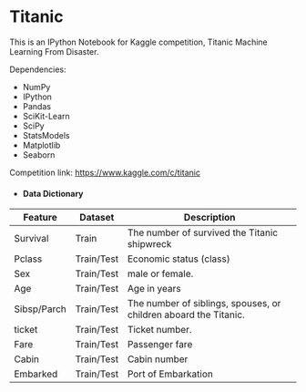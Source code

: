 # Titanic


This is  an IPython Notebook for Kaggle competition, Titanic Machine Learning From Disaster.


Dependencies:
- NumPy
- IPython
- Pandas
- SciKit-Learn
- SciPy
- StatsModels
- Matplotlib
- Seaborn


Competition link: https://www.kaggle.com/c/titanic


-  #### Data Dictionary

|Feature|Dataset|Description|
|-------|---|---|
|Survival|Train|The number of survived the Titanic shipwreck| 
|Pclass|Train/Test|Economic status (class)| 
|Sex|Train/Test|male or female.| 
|Age|Train/Test|Age in years| 
|Sibsp/Parch|Train/Test|The number of siblings, spouses, or children aboard the Titanic.| 
|ticket|Train/Test|Ticket number.| 
|Fare|Train/Test|Passenger fare| 
|Cabin|Train/Test|Cabin number| 
|Embarked|Train/Test|Port of Embarkation| 


